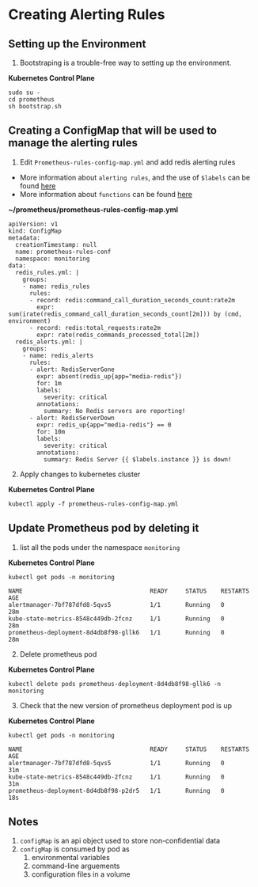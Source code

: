 # Creating Alerting Rules

## Setting up the Environment

1. Bootstraping is a trouble-free way to setting up the environment.

**Kubernetes Control Plane**
```
sudo su -
cd prometheus
sh bootstrap.sh
```

## Creating a ConfigMap that will be used to manage the alerting rules

1. Edit `Prometheus-rules-config-map.yml` and add redis alerting rules
- More information about `alerting rules`, and the use of `$labels` can be found [here](https://prometheus.io/docs/prometheus/latest/configuration/alerting_rules/)
- More information about `functions` can be found [here](https://prometheus.io/docs/prometheus/latest/querying/functions/)


**~/prometheus/prometheus-rules-config-map.yml**
```
apiVersion: v1
kind: ConfigMap
metadata:
  creationTimestamp: null
  name: prometheus-rules-conf
  namespace: monitoring
data:
  redis_rules.yml: |
    groups:
    - name: redis_rules
      rules:
      - record: redis:command_call_duration_seconds_count:rate2m
        expr: sum(irate(redis_command_call_duration_seconds_count[2m])) by (cmd, environment)
      - record: redis:total_requests:rate2m
        expr: rate(redis_commands_processed_total[2m])
  redis_alerts.yml: |
    groups:
    - name: redis_alerts
      rules:
      - alert: RedisServerGone
        expr: absent(redis_up{app="media-redis"})
        for: 1m
        labels:
          severity: critical
        annotations:
          summary: No Redis servers are reporting!
      - alert: RedisServerDown
        expr: redis_up{app="media-redis"} == 0
        for: 10m
        labels:
          severity: critical
        annotations:
          summary: Redis Server {{ $labels.instance }} is down!
```

2. Apply changes to kubernetes cluster

**Kubernetes Control Plane**
```
kubectl apply -f prometheus-rules-config-map.yml
```

## Update Prometheus pod by deleting it

1. list all the pods under the namespace `monitoring`

**Kubernetes Control Plane**
```
kubectl get pods -n monitoring
```

```
NAME                                    READY     STATUS    RESTARTS   AGE
alertmanager-7bf787dfd8-5qvs5           1/1       Running   0          28m
kube-state-metrics-8548c449db-2fcnz     1/1       Running   0          28m
prometheus-deployment-8d4db8f98-gllk6   1/1       Running   0          28m
```

2. Delete prometheus pod

**Kubernetes Control Plane**
```
kubectl delete pods prometheus-deployment-8d4db8f98-gllk6 -n monitoring
```

3. Check that the new version of prometheus deployment pod is up

**Kubernetes Control Plane**
```
kubectl get pods -n monitoring
```

```
NAME                                    READY     STATUS    RESTARTS   AGE
alertmanager-7bf787dfd8-5qvs5           1/1       Running   0          31m
kube-state-metrics-8548c449db-2fcnz     1/1       Running   0          31m
prometheus-deployment-8d4db8f98-p2dr5   1/1       Running   0          18s
```

## Notes

1. `configMap` is an api object used to store non-confidential data
2. `configMap` is consumed by pod as 
    1. environmental variables
    2. command-line arguements
    3. configuration files in a volume

#